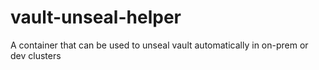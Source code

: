 # vault-unseal-helper
A container that can be used to unseal vault automatically in on-prem or dev clusters
